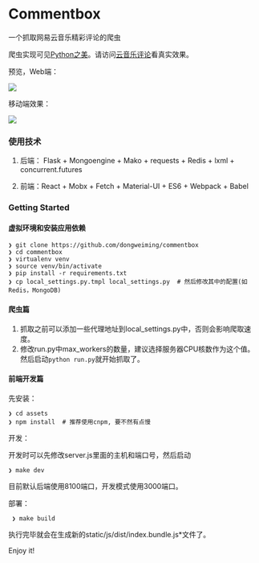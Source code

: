 # Commentbox

一个抓取网易云音乐精彩评论的爬虫

爬虫实现可见[Python之美](https://zhuanlan.zhihu.com/p/22456856)。请访问[云音乐评论](http://music.python-cn.org/)看真实效果。

预览，Web端：

![](https://cloud.githubusercontent.com/assets/841395/18956907/baa10988-868f-11e6-868f-36702546ddec.png)

移动端效果：

![](https://cloud.githubusercontent.com/assets/841395/18956895/b2e7a1fc-868f-11e6-8283-f7740632f03b.jpg)

### 使用技术

1. 后端： Flask + Mongoengine + Mako + requests + Redis + lxml + concurrent.futures

2. 前端：React + Mobx + Fetch + Material-UI + ES6 + Webpack + Babel

### Getting Started

#### 虚拟环境和安装应用依赖

```
❯ git clone https://github.com/dongweiming/commentbox
❯ cd commentbox
❯ virtualenv venv
❯ source venv/bin/activate
❯ pip install -r requirements.txt
❯ cp local_settings.py.tmpl local_settings.py  # 然后修改其中的配置(如Redis，MongoDB)
```

#### 爬虫篇

1. 抓取之前可以添加一些代理地址到local_settings.py中，否则会影响爬取速度。
2. 修改run.py中max_workers的数量，建议选择服务器CPU核数作为这个值。 然后启动`python run.py`就开始抓取了。

#### 前端开发篇

先安装：

```
❯ cd assets
❯ npm install  # 推荐使用cnpm, 要不然有点慢
```

开发：

开发时可以先修改server.js里面的主机和端口号，然后启动

```
❯ make dev
```

目前默认后端使用8100端口，开发模式使用3000端口。

部署：

```
 ❯ make build
```

执行完毕就会在生成新的static/js/dist/index.bundle.js*文件了。

Enjoy it!
